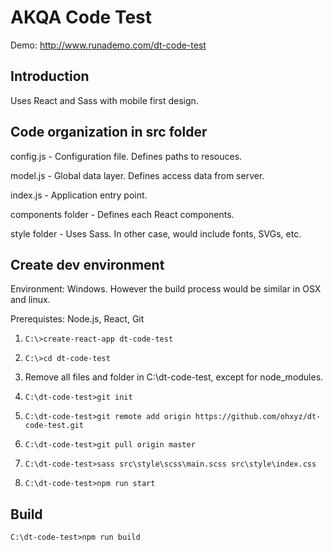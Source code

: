 # AKQA Code Test

Demo: http://www.runademo.com/dt-code-test


## Introduction

Uses React and Sass with mobile first design.

## Code organization in src folder

config.js - Configuration file. Defines paths to resouces.

model.js - Global data layer. Defines access data from server.

index.js - Application entry point.

components folder - Defines each React components.

style folder - Uses Sass. In other case, would include fonts, SVGs, etc.

## Create dev environment

Environment: Windows. However the build process would be similar in OSX and linux.

Prerequistes: Node.js, React, Git

1. ```C:\>create-react-app dt-code-test```

2. ```C:\>cd dt-code-test```

3. Remove all files and folder in C:\\dt-code-test, except for node_modules.

4. ```C:\dt-code-test>git init```

5. ```C:\dt-code-test>git remote add origin https://github.com/ohxyz/dt-code-test.git```

5. ```C:\dt-code-test>git pull origin master```

6. ```C:\dt-code-test>sass src\style\scss\main.scss src\style\index.css```

7. ```C:\dt-code-test>npm run start```

## Build

```C:\dt-code-test>npm run build```
